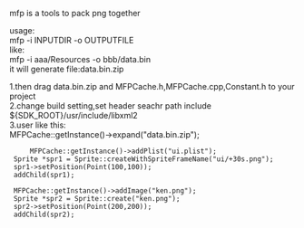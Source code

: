 mfp is a tools to pack png together  
  
usage:  
	mfp -i INPUTDIR -o OUTPUTFILE  
like:  
	mfp -i aaa/Resources -o bbb/data.bin  
it will generate file:data.bin.zip  
  
  
1.then drag data.bin.zip and MFPCache.h,MFPCache.cpp,Constant.h to your project   
2.change build setting,set header seachr path include ${SDK_ROOT}/usr/include/libxml2  
3.user like this:  
	 MFPCache::getInstance()->expand("data.bin.zip");
    
         MFPCache::getInstance()->addPlist("ui.plist");
	 Sprite *spr1 = Sprite::createWithSpriteFrameName("ui/+30s.png");	
	 spr1->setPosition(Point(100,100));
	 addChild(spr1);

	 MFPCache::getInstance()->addImage("ken.png");
	 Sprite *spr2 = Sprite::create("ken.png");
	 spr2->setPosition(Point(200,200));
	 addChild(spr2);

